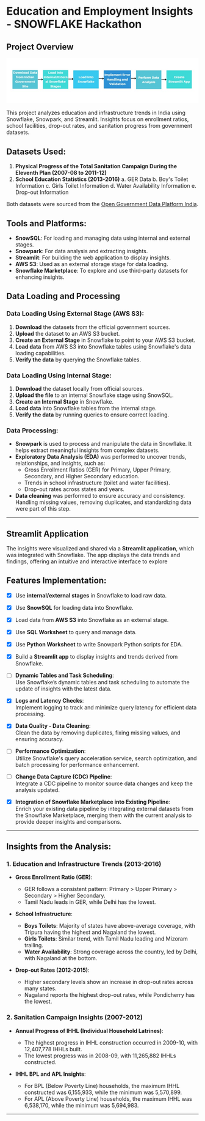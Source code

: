 # Education and Employment Insights - SNOWFLAKE Hackathon

## Project Overview

<div align="center">
<img src="./sf.jpeg">
</div>

This project analyzes education and infrastructure trends in India using Snowflake, Snowpark, and Streamlit. Insights focus on enrollment ratios, school facilities, drop-out rates, and sanitation progress from government datasets.

## Datasets Used:
1. **Physical Progress of the Total Sanitation Campaign During the Eleventh Plan (2007-08 to 2011-12)**
2. **School Education Statistics (2013-2016)**
   a. GER Data
   b. Boy's Toilet Information
   c. Girls Toilet Information
   d. Water Availability Information
   e. Drop-out Information

Both datasets were sourced from the [Open Government Data Platform India](https://data.gov.in).

## Tools and Platforms:
- **SnowSQL**: For loading and managing data using internal and external stages.
- **Snowpark**: For data analysis and extracting insights.
- **Streamlit**: For building the web application to display insights.
- **AWS S3**: Used as an external storage stage for data loading.
- **Snowflake Marketplace**: To explore and use third-party datasets for enhancing insights.

## Data Loading and Processing

### Data Loading Using External Stage (AWS S3):
1. **Download** the datasets from the official government sources.
2. **Upload** the dataset to an AWS S3 bucket.
3. **Create an External Stage** in Snowflake to point to your AWS S3 bucket.
4. **Load data** from AWS S3 into Snowflake tables using Snowflake's data loading capabilities.
5. **Verify the data** by querying the Snowflake tables.

### Data Loading Using Internal Stage:
1. **Download** the dataset locally from official sources.
2. **Upload the file** to an internal Snowflake stage using SnowSQL.
3. **Create an Internal Stage** in Snowflake.
4. **Load data** into Snowflake tables from the internal stage.
5. **Verify the data** by running queries to ensure correct loading.

### Data Processing:
- **Snowpark** is used to process and manipulate the data in Snowflake. It helps extract meaningful insights from complex datasets.
- **Exploratory Data Analysis (EDA)** was performed to uncover trends, relationships, and insights, such as:
    - Gross Enrollment Ratios (GER) for Primary, Upper Primary, Secondary, and Higher Secondary education.
    - Trends in school infrastructure (toilet and water facilities).
    - Drop-out rates across states and years.
- **Data cleaning** was performed to ensure accuracy and consistency. Handling missing values, removing duplicates, and standardizing data were part of this step.

---

## Streamlit Application

The insights were visualized and shared via a **Streamlit application**, which was integrated with Snowflake. The app displays the data trends and findings, offering an intuitive and interactive interface to explore

## Features Implementation:

- [x] Use **internal/external stages** in Snowflake to load raw data.

- [x] Use **SnowSQL** for loading data into Snowflake.

- [x] Load data from **AWS S3** into Snowflake as an external stage.

- [x] Use **SQL Worksheet** to query and manage data.

- [x] Use **Python Worksheet** to write Snowpark Python scripts for EDA.
    
- [x] Build a **Streamlit app** to display insights and trends derived from Snowflake.

- [ ] **Dynamic Tables and Task Scheduling**:  
  Use Snowflake’s dynamic tables and task scheduling to automate the update of insights with the latest data.
  
- [x] **Logs and Latency Checks**:  
  Implement logging to track and minimize query latency for efficient data processing.
  
- [x] **Data Quality - Data Cleaning**:  
  Clean the data by removing duplicates, fixing missing values, and ensuring accuracy.
  
- [ ] **Performance Optimization**:  
  Utilize Snowflake's query acceleration service, search optimization, and batch processing for performance enhancement.
  
- [ ] **Change Data Capture (CDC) Pipeline**:  
  Integrate a CDC pipeline to monitor source data changes and keep the analysis updated.

- [x] **Integration of Snowflake Marketplace into Existing Pipeline**:  
    Enrich your existing data pipeline by integrating external datasets from the Snowflake Marketplace, merging them with the current analysis to provide deeper insights and comparisons.

---

## Insights from the Analysis:

### 1. **Education and Infrastructure Trends (2013-2016)**

- **Gross Enrollment Ratio (GER)**:  
  - GER follows a consistent pattern: Primary > Upper Primary > Secondary > Higher Secondary.  
  - Tamil Nadu leads in GER, while Delhi has the lowest.

- **School Infrastructure**:  
  - **Boys Toilets**: Majority of states have above-average coverage, with Tripura having the highest and Nagaland the lowest.
  - **Girls Toilets**: Similar trend, with Tamil Nadu leading and Mizoram trailing.
  - **Water Availability**: Strong coverage across the country, led by Delhi, with Nagaland at the bottom.

- **Drop-out Rates (2012-2015)**:  
  - Higher secondary levels show an increase in drop-out rates across many states.  
  - Nagaland reports the highest drop-out rates, while Pondicherry has the lowest.

### 2. **Sanitation Campaign Insights (2007-2012)**

- **Annual Progress of IHHL (Individual Household Latrines)**:
  - The highest progress in IHHL construction occurred in 2009-10, with 12,407,778 IHHLs built.
  - The lowest progress was in 2008-09, with 11,265,882 IHHLs constructed.

- **IHHL BPL and APL Insights**:
  - For BPL (Below Poverty Line) households, the maximum IHHL constructed was 6,155,933, while the minimum was 5,570,899.
  - For APL (Above Poverty Line) households, the maximum IHHL was 6,538,170, while the minimum was 5,694,983.

---





